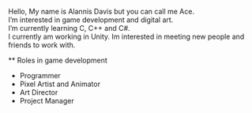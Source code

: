 Hello, My name is Alannis Davis but you can call me Ace.  
I’m interested in game development and digital art.  
I’m currently learning C, C++ and C#.  
I currently am working in Unity. 
Im interested in meeting new people and friends to work with.  

** Roles in game development 
- Programmer
- Pixel Artist and Animator 
- Art Director
- Project Manager

<!---
AceSavaid/AceSavaid is a ✨ special ✨ repository because its `README.md` (this file) appears on your GitHub profile.
You can click the Preview link to take a look at your changes.
--->
